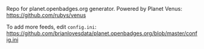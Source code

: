 Repo for planet.openbadges.org generator. Powered by Planet Venus: https://github.com/rubys/venus

To add more feeds, edit `config.ini`: https://github.com/brianlovesdata/planet.openbadges.org/blob/master/config.ini
